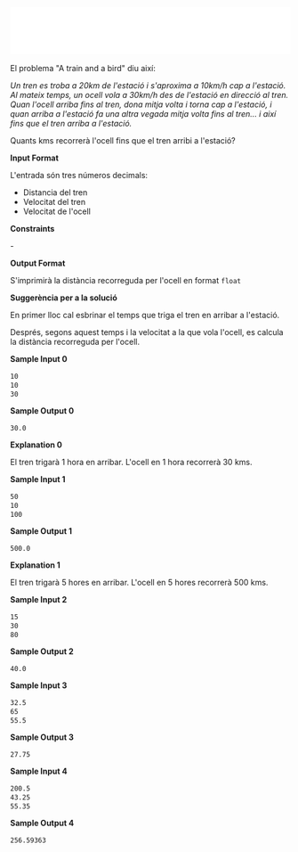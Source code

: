 ![image](birdtrain.gif)

El problema "A train and a bird" diu així:

*Un tren es troba a 20km de l'estació i s'aproxima a 10km/h cap a
l'estació. Al mateix temps, un ocell vola a 30km/h des de l'estació en
direcció al tren. Quan l'ocell arriba fins al tren, dona mitja volta i
torna cap a l'estació, i quan arriba a l'estació fa una altra vegada
mitja volta fins al tren... i així fins que el tren arriba a l'estació.*

Quants kms recorrerà l'ocell fins que el tren arribi a l'estació?

**Input Format**

L'entrada són tres números decimals:

  - Distancia del tren
  - Velocitat del tren
  - Velocitat de l'ocell

**Constraints**

\-

**Output Format**

S'imprimirà la distància recorreguda per l'ocell en format `float`

**Suggerència per a la solució**

En primer lloc cal esbrinar el temps que triga el tren en arribar a
l'estació.

Després, segons aquest temps i la velocitat a la que vola l'ocell, es
calcula la distància recorreguda per l'ocell.

**Sample Input 0**

    10
    10
    30

**Sample Output 0**

    30.0

**Explanation 0**

El tren trigarà 1 hora en arribar. L'ocell en 1 hora recorrerà 30 kms.

**Sample Input 1**

    50
    10
    100

**Sample Output 1**

    500.0

**Explanation 1**

El tren trigarà 5 hores en arribar. L'ocell en 5 hores recorrerà 500
kms.

**Sample Input 2**

    15
    30
    80

**Sample Output 2**

    40.0

**Sample Input 3**

    32.5
    65
    55.5

**Sample Output 3**

    27.75

**Sample Input 4**

    200.5
    43.25
    55.35

**Sample Output 4**

    256.59363

